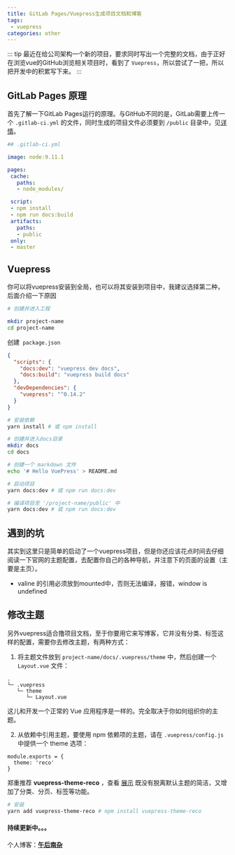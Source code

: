 ```yaml
---
title: GitLab Pages/Vuepress生成项目文档和博客
tags:
 - vuepress  
categories: other
---
```


::: tip
最近在给公司架构一个新的项目，要求同时写出一个完整的文档，由于正好在浏览vue的GitHub浏览相关项目时，看到了 `Vuepress`，所以尝试了一把，所以把开发中的积累写下来。
:::

<!-- more -->

## GitLab Pages 原理

首先了解一下GitLab Pages运行的原理。与GitHub不同的是，GitLab需要上传一个 `.gitlab-ci.yml` 的文件，同时生成的项目文件必须要到 `/public` 目录中，见[详情](https://about.gitlab.com/features/pages/)。

```yml
## .gitlab-ci.yml

image: node:9.11.1

pages:
 cache:
   paths:
   - node_modules/

 script:
 - npm install
 - npm run docs:build
 artifacts:
   paths:
   - public
 only:
 - master
```

## Vuepress

你可以将vuepress安装到全局，也可以将其安装到项目中，我建议选择第二种，后面介绍一下原因

```bash
# 创建并进入工程

mkdir project-name
cd project-name
```

创建` package.json`

```json
{
  "scripts": {
    "docs:dev": "vuepress dev docs",
    "docs:build": "vuepress build docs"
  },
  "devDependencies": {
    "vuepress": "^0.14.2"
  }
}
```

```bash
# 安装依赖
yarn install # 或 npm install

# 创建并进入docs目录
mkdir docs
cd docs

# 创建一个 markdown 文件
echo '# Hello VuePress' > README.md

# 启动项目
yarn docs:dev # 或 npm run docs:dev

# 编译项目至 '/project-name/public' 中
yarn docs:dev # 或 npm run docs:dev
```

## 遇到的坑

其实到这里只是简单的启动了一个vuepress项目，但是你还应该花点时间去仔细阅读一下官网的主题配置，去配置你自己的各种导航，并注意下的页面的设置（主要是主页）。 

- valine 的引用必须放到mounted中，否则无法编译，报错，window is undefined

## 修改主题

另外vuepress适合撸项目文档，至于你要用它来写博客，它并没有分类、标签这样的配置，需要你去修改主题，有两种方式：

1. 将主题文件放到 `project-name/docs/.vuepress/theme` 中，然后创建一个 `Layout.vue` 文件：

```
.
└─ .vuepress
   └─ theme
      └─ Layout.vue
```

这儿和开发一个正常的 Vue 应用程序是一样的。完全取决于你如何组织你的主题。

2. 从依赖中引用主题，要使用 npm 依赖项的主题，请在 `.vuepress/config.js` 中提供一个 theme 选项：

```javscript
module.exports = {
  theme: 'reco'
}
```

郑重推荐 **vuepress-theme-reco** ，查看 [展示](recoluan.gitlab.io/) 既没有脱离默认主题的简洁，又增加了分类、分页、标签等功能。

```bash
# 安装
yarn add vuepress-theme-reco # npm install vuepress-theme-reco
```

#### 持续更新中。。。

个人博客：[**午后南杂**](recoluan.gitlab.io) 